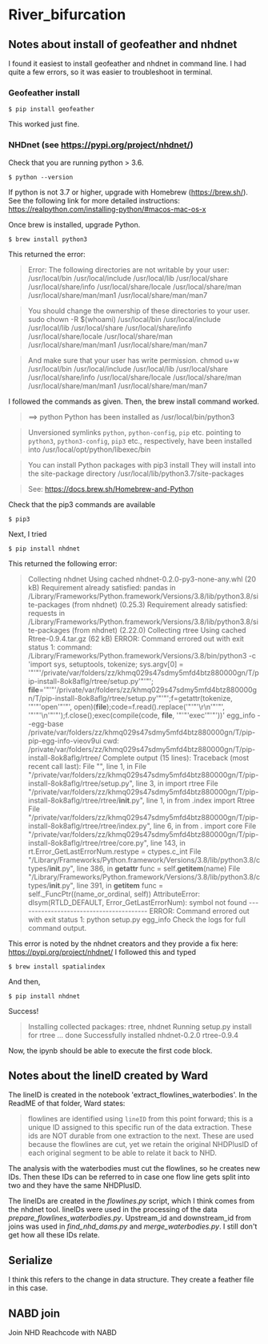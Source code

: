 # River_bifurcation

## Notes about install of geofeather and nhdnet
I found it easiest to install geofeather and nhdnet in command line. I had quite a few errors, so it was easier to troubleshoot in terminal.

### Geofeather install
    $ pip install geofeather
This worked just fine.

### NHDnet (see https://pypi.org/project/nhdnet/)
Check that you are running python > 3.6.

    $ python --version

If python is not 3.7 or higher, upgrade with Homebrew (https://brew.sh/). See the following link for more detailed instructions: https://realpython.com/installing-python/#macos-mac-os-x

Once brew is installed, upgrade Python.

    $ brew install python3

This returned the error:
> Error: The following directories are not writable by your user:
> /usr/local/bin
/usr/local/include
/usr/local/lib
/usr/local/share
/usr/local/share/info
/usr/local/share/locale
/usr/local/share/man
/usr/local/share/man/man1
/usr/local/share/man/man7

> You should change the ownership of these directories to your user.
>  sudo chown -R $(whoami) /usr/local/bin /usr/local/include /usr/local/lib /usr/local/share /usr/local/share/info /usr/local/share/locale /usr/local/share/man /usr/local/share/man/man1 /usr/local/share/man/man7

> And make sure that your user has write permission.
>  chmod u+w /usr/local/bin /usr/local/include /usr/local/lib /usr/local/share /usr/local/share/info /usr/local/share/locale /usr/local/share/man /usr/local/share/man/man1 /usr/local/share/man/man7

I followed the commands as given. Then, the brew install command worked.
> ==> python
>  Python has been installed as
>  /usr/local/bin/python3

> Unversioned symlinks `python`, `python-config`, `pip` etc. pointing to
`python3`, `python3-config`, `pip3` etc., respectively, have been installed into
>  /usr/local/opt/python/libexec/bin

> You can install Python packages with
>  pip3 install <package>
>They will install into the site-package directory
>  /usr/local/lib/python3.7/site-packages

> See: https://docs.brew.sh/Homebrew-and-Python

Check that the pip3 commands are available

    $ pip3

Next, I tried

    $ pip install nhdnet

This returned the following error:
> Collecting nhdnet
>  Using cached nhdnet-0.2.0-py3-none-any.whl (20 kB)
> Requirement already satisfied: pandas in /Library/Frameworks/Python.framework/Versions/3.8/lib/python3.8/site-packages (from nhdnet) (0.25.3)
> Requirement already satisfied: requests in /Library/Frameworks/Python.framework/Versions/3.8/lib/python3.8/site-packages (from nhdnet) (2.22.0)
> Collecting rtree
  > Using cached Rtree-0.9.4.tar.gz (62 kB)
    ERROR: Command errored out with exit status 1:
     command: /Library/Frameworks/Python.framework/Versions/3.8/bin/python3 -c 'import sys, setuptools, tokenize; sys.argv[0] = '"'"'/private/var/folders/zz/khmq029s47sdmy5mfd4btz880000gn/T/pip-install-8ok8aflg/rtree/setup.py'"'"'; __file__='"'"'/private/var/folders/zz/khmq029s47sdmy5mfd4btz880000gn/T/pip-install-8ok8aflg/rtree/setup.py'"'"';f=getattr(tokenize, '"'"'open'"'"', open)(__file__);code=f.read().replace('"'"'\r\n'"'"', '"'"'\n'"'"');f.close();exec(compile(code, __file__, '"'"'exec'"'"'))' egg_info --egg-base /private/var/folders/zz/khmq029s47sdmy5mfd4btz880000gn/T/pip-pip-egg-info-vieov9ui
         cwd: /private/var/folders/zz/khmq029s47sdmy5mfd4btz880000gn/T/pip-install-8ok8aflg/rtree/
    Complete output (15 lines):
    Traceback (most recent call last):
      File "<string>", line 1, in <module>
      File "/private/var/folders/zz/khmq029s47sdmy5mfd4btz880000gn/T/pip-install-8ok8aflg/rtree/setup.py", line 3, in <module>
        import rtree
      File "/private/var/folders/zz/khmq029s47sdmy5mfd4btz880000gn/T/pip-install-8ok8aflg/rtree/rtree/__init__.py", line 1, in <module>
        from .index import Rtree
      File "/private/var/folders/zz/khmq029s47sdmy5mfd4btz880000gn/T/pip-install-8ok8aflg/rtree/rtree/index.py", line 6, in <module>
        from . import core
      File "/private/var/folders/zz/khmq029s47sdmy5mfd4btz880000gn/T/pip-install-8ok8aflg/rtree/rtree/core.py", line 143, in <module>
        rt.Error_GetLastErrorNum.restype = ctypes.c_int
      File "/Library/Frameworks/Python.framework/Versions/3.8/lib/python3.8/ctypes/__init__.py", line 386, in __getattr__
        func = self.__getitem__(name)
      File "/Library/Frameworks/Python.framework/Versions/3.8/lib/python3.8/ctypes/__init__.py", line 391, in __getitem__
        func = self._FuncPtr((name_or_ordinal, self))
    AttributeError: dlsym(RTLD_DEFAULT, Error_GetLastErrorNum): symbol not found
    ----------------------------------------
ERROR: Command errored out with exit status 1: python setup.py egg_info Check the logs for full command output.

This error is noted by the nhdnet creators and they provide a fix here: https://pypi.org/project/nhdnet/  I followed this and typed

    $ brew install spatialindex

And then,

    $ pip install nhdnet

Success!
> Installing collected packages: rtree, nhdnet
    Running setup.py install for rtree ... done
Successfully installed nhdnet-0.2.0 rtree-0.9.4

Now, the ipynb should be able to execute the first code block.

## Notes about the lineID created by Ward

The lineID is created in the notebook 'extract_flowlines_waterbodies'. In the ReadME of that folder, Ward states:
> flowlines are identified using `lineID` from this point forward; this is a unique ID assigned to this specific run of the data extraction. These ids are NOT durable from one extraction to the next. These are used because the flowlines are cut, yet we retain the original NHDPlusID of each original segment to be able to relate it back to NHD.

The analysis with the waterbodies must cut the flowlines, so he creates new IDs. Then these IDs can be referred to in case one flow line gets split into two and they have the same NHDPlusID.

The lineIDs are created in the *flowlines.py* script, which I think comes from the nhdnet tool. lineIDs were used in the processing of the data *prepare_flowlines_waterbodies.py*. Upstream_id and downstream_id from joins was used in *find_nhd_dams.py* and *merge_waterbodies.py*. I still don't get how all these IDs relate.

## Serialize
I think this refers to the change in data structure. They create a feather file in this case.

## NABD join
Join NHD Reachcode with NABD
